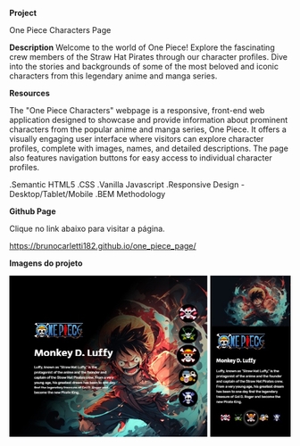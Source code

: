 **Project**

One Piece Characters Page

**Description**
Welcome to the world of One Piece! Explore the fascinating crew members of the Straw Hat Pirates through our character profiles. Dive into the stories and backgrounds of some of the most beloved and iconic characters from this legendary anime and manga series.

**Resources**

The "One Piece Characters" webpage is a responsive, front-end web application designed to showcase and provide information about prominent characters from the popular anime and manga series, One Piece. It offers a visually engaging user interface where visitors can explore character profiles, complete with images, names, and detailed descriptions. The page also features navigation buttons for easy access to individual character profiles.

.Semantic HTML5
.CSS
.Vanilla Javascript
.Responsive Design - Desktop/Tablet/Mobile
.BEM Methodology

**Github Page**

Clique no link abaixo para visitar a página.

https://brunocarletti182.github.io/one_piece_page/

**Imagens do projeto**

![Imagem de amostra do projeto](./images/one-piece-desktop-phone.jpg)



